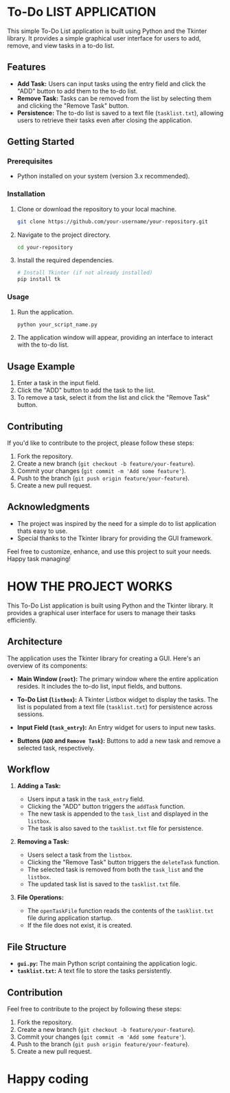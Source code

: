 # To-Do LIST APPLICATION

This simple To-Do List application is built using Python and the Tkinter library. It provides a simple graphical user interface for users to add, remove, and view tasks in a to-do list.

## Features

- **Add Task:** Users can input tasks using the entry field and click the "ADD" button to add them to the to-do list.
- **Remove Task:** Tasks can be removed from the list by selecting them and clicking the "Remove Task" button.
- **Persistence:** The to-do list is saved to a text file (`tasklist.txt`), allowing users to retrieve their tasks even after closing the application.

## Getting Started

### Prerequisites

- Python installed on your system (version 3.x recommended).

### Installation

1. Clone or download the repository to your local machine.

   ```bash
   git clone https://github.com/your-username/your-repository.git
   ```

2. Navigate to the project directory.

   ```bash
   cd your-repository
   ```

3. Install the required dependencies.

   ```bash
   # Install Tkinter (if not already installed)
   pip install tk
   ```

### Usage

1. Run the application.

   ```bash
   python your_script_name.py
   ```

2. The application window will appear, providing an interface to interact with the to-do list.

## Usage Example

1. Enter a task in the input field.
2. Click the "ADD" button to add the task to the list.
3. To remove a task, select it from the list and click the "Remove Task" button.

## Contributing

If you'd like to contribute to the project, please follow these steps:

1. Fork the repository.
2. Create a new branch (`git checkout -b feature/your-feature`).
3. Commit your changes (`git commit -m 'Add some feature'`).
4. Push to the branch (`git push origin feature/your-feature`).
5. Create a new pull request.

## Acknowledgments

- The project was inspired by the need for a simple do to list application thats easy to use.
- Special thanks to the Tkinter library for providing the GUI framework.

Feel free to customize, enhance, and use this project to suit your needs. Happy task managing!

# HOW THE PROJECT WORKS

This To-Do List application is built using Python and the Tkinter library. It provides a graphical user interface for users to manage their tasks efficiently.

## Architecture

The application uses the Tkinter library for creating a GUI. Here's an overview of its components:

- **Main Window (`root`):** The primary window where the entire application resides. It includes the to-do list, input fields, and buttons.

- **To-Do List (`listbox`):** A Tkinter Listbox widget to display the tasks. The list is populated from a text file (`tasklist.txt`) for persistence across sessions.

- **Input Field (`task_entry`):** An Entry widget for users to input new tasks.

- **Buttons (`ADD` and `Remove Task`):** Buttons to add a new task and remove a selected task, respectively.

## Workflow

1. **Adding a Task:**

   - Users input a task in the `task_entry` field.
   - Clicking the "ADD" button triggers the `addTask` function.
   - The new task is appended to the `task_list` and displayed in the `listbox`.
   - The task is also saved to the `tasklist.txt` file for persistence.

2. **Removing a Task:**

   - Users select a task from the `listbox`.
   - Clicking the "Remove Task" button triggers the `deleteTask` function.
   - The selected task is removed from both the `task_list` and the `listbox`.
   - The updated task list is saved to the `tasklist.txt` file.

3. **File Operations:**
   - The `openTaskFile` function reads the contents of the `tasklist.txt` file during application startup.
   - If the file does not exist, it is created.

## File Structure

- **`gui.py`:** The main Python script containing the application logic.
- **`tasklist.txt`:** A text file to store the tasks persistently.

## Contribution

Feel free to contribute to the project by following these steps:

1. Fork the repository.
2. Create a new branch (`git checkout -b feature/your-feature`).
3. Commit your changes (`git commit -m 'Add some feature'`).
4. Push to the branch (`git push origin feature/your-feature`).
5. Create a new pull request.

# Happy coding
